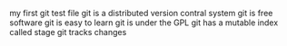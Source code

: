 my first git test file
git is a distributed version contral system
git is free software
git is easy to learn
git is under the GPL
git has a mutable index called stage
git tracks changes